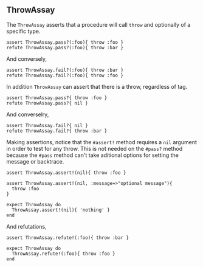 ## ThrowAssay

The `ThrowAssay` asserts that a procedure will call `throw` and optionally
of a specific type.

    assert ThrowAssay.pass?(:foo){ throw :foo }
    refute ThrowAssay.pass?(:foo){ throw :bar }

And conversely,

    assert ThrowAssay.fail?(:foo){ throw :bar }
    refute ThrowAssay.fail?(:foo){ throw :foo }

In addition `ThrowAssay` can assert that there is a throw, regardless
of tag.

    assert ThrowAssay.pass?{ throw :foo }
    refute ThrowAssay.pass?{ nil }

And converselry,

    assert ThrowAssay.fail?{ nil }
    refute ThrowAssay.fail?{ throw :bar }

Making assertions, notice that the `#assert!` method requires a `nil`
argument in order to test for any throw. This is not needed on the 
`#pass?` method because the `#pass` method can't take aditional options
for setting the message or backtrace.

    assert ThrowAssay.assert!(nil){ throw :foo }

    assert ThrowAssay.assert!(nil, :message=>"optional message"){
      throw :foo
    }

    expect ThrowAssay do
      ThrowAssay.assert!(nil){ 'nothing' }
    end

And refutations,

    assert ThrowAssay.refute!(:foo){ throw :bar }

    expect ThrowAssay do
      ThrowAssay.refute!(:foo){ throw :foo }
    end


